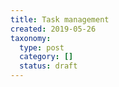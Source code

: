 ```yaml
---
title: Task management
created: 2019-05-26
taxonomy:
  type: post
  category: []
  status: draft
---
```

